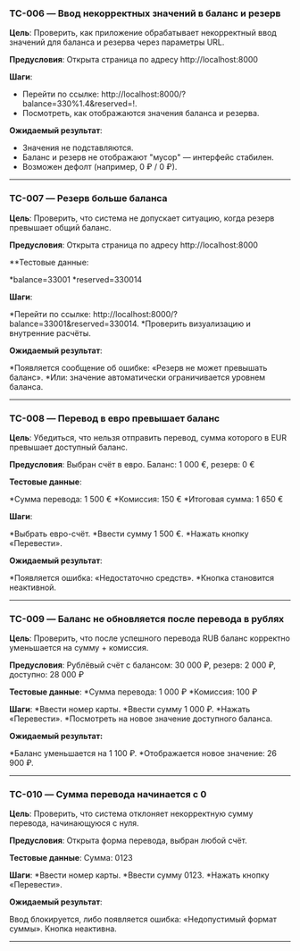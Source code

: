### TC-006 — Ввод некорректных значений в баланс и резерв

**Цель**:
Проверить, как приложение обрабатывает некорректный ввод значений для баланса и резерва через параметры URL.

**Предусловия**:
Открыта страница по адресу http://localhost:8000

**Шаги**:

* Перейти по ссылке: http://localhost:8000/?balance=330%1.4&reserved=!.
* Посмотреть, как отображаются значения баланса и резерва.

**Ожидаемый результат**:

* Значения не подставляются.
* Баланс и резерв не отображают "мусор" — интерфейс стабилен.
* Возможен дефолт (например, 0 ₽ / 0 ₽).

---

### TC-007 — Резерв больше баланса

**Цель**:
Проверить, что система не допускает ситуацию, когда резерв превышает общий баланс.

**Предусловия**:
Открыта страница по адресу http://localhost:8000

**Тестовые данные:

*balance=33001
*reserved=330014

**Шаги**:

*Перейти по ссылке: http://localhost:8000/?balance=33001&reserved=330014.
*Проверить визуализацию и внутренние расчёты.

**Ожидаемый результат**:

*Появляется сообщение об ошибке: «Резерв не может превышать баланс».
*Или: значение автоматически ограничивается уровнем баланса.

---

### TC-008 — Перевод в евро превышает баланс

**Цель**:
Убедиться, что нельзя отправить перевод, сумма которого в EUR превышает доступный баланс.

**Предусловия**:
Выбран счёт в евро. Баланс: 1 000 €, резерв: 0 €

**Тестовые данные**:

*Сумма перевода: 1 500 €
*Комиссия: 150 €
*Итоговая сумма: 1 650 €

**Шаги**:

*Выбрать евро-счёт.
*Ввести сумму 1 500 €.
*Нажать кнопку «Перевести».

**Ожидаемый результат**:

*Появляется ошибка: «Недостаточно средств».
*Кнопка становится неактивной.

--- 


### TC-009 — Баланс не обновляется после перевода в рублях

**Цель**:
Проверить, что после успешного перевода RUB баланс корректно уменьшается на сумму + комиссия.

**Предусловия**:
Рублёвый счёт с балансом: 30 000 ₽, резерв: 2 000 ₽, доступно: 28 000 ₽

**Тестовые данные**:
*Сумма перевода: 1 000 ₽
*Комиссия: 100 ₽

**Шаги**:
*Ввести номер карты.
*Ввести сумму 1 000 ₽.
*Нажать «Перевести».
*Посмотреть на новое значение доступного баланса.

**Ожидаемый результат:**

*Баланс уменьшается на 1 100 ₽.
*Отображается новое значение: 26 900 ₽.

--- 

### TC-010 — Сумма перевода начинается с 0

**Цель**:
Проверить, что система отклоняет некорректную сумму перевода, начинающуюся с нуля.

**Предусловия**:
Открыта форма перевода, выбран любой счёт.

**Тестовые данные**:
Сумма: 0123

**Шаги**:
*Ввести номер карты.
*Ввести сумму 0123.
*Нажать кнопку «Перевести».

**Ожидаемый результат**:

Ввод блокируется, либо появляется ошибка: «Недопустимый формат суммы».
Кнопка неактивна.

--- 














